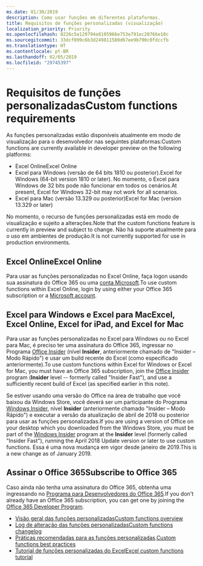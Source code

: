 ```yaml
---
ms.date: 01/30/2019
description: Como usar funções em diferentes plataformas.
title: Requisitos de funções personalizadas (visualização)
localization_priority: Priority
ms.openlocfilehash: 0226c5e129794e8105966e753e791ec20766e10c
ms.sourcegitcommit: 33dcf099c6b3d249811580d67ee9b790c0fdccfb
ms.translationtype: HT
ms.contentlocale: pt-BR
ms.lasthandoff: 02/05/2019
ms.locfileid: "29745397"
---
```

# <a name="custom-functions-requirements"></a><span data-ttu-id="db76b-103">Requisitos de funções personalizadas</span><span class="sxs-lookup"><span data-stu-id="db76b-103">Custom functions requirements</span></span>

<span data-ttu-id="db76b-104">As funções personalizadas estão disponíveis atualmente em modo de visualização para o desenvolvedor nas seguintes plataformas:</span><span class="sxs-lookup"><span data-stu-id="db76b-104">Custom functions are currently available in developer preview on the following platforms:</span></span>

- <span data-ttu-id="db76b-105">Excel Online</span><span class="sxs-lookup"><span data-stu-id="db76b-105">Excel Online</span></span>
- <span data-ttu-id="db76b-106">Excel para Windows (versão de 64 bits 1810 ou posterior).</span><span class="sxs-lookup"><span data-stu-id="db76b-106">Excel for Windows (64-bit version 1810 or later).</span></span> <span data-ttu-id="db76b-107">No momento, o Excel para Windows de 32 bits pode não funcionar em todos os cenários.</span><span class="sxs-lookup"><span data-stu-id="db76b-107">At present, Excel for Windows 32-bit may not work for all scenarios.</span></span> 
- <span data-ttu-id="db76b-108">Excel para Mac (versão 13.329 ou posterior)</span><span class="sxs-lookup"><span data-stu-id="db76b-108">Excel for Mac (version 13.329 or later)</span></span>

<span data-ttu-id="db76b-109">No momento, o recurso de funções personalizadas está em modo de visualização e sujeito a alterações.</span><span class="sxs-lookup"><span data-stu-id="db76b-109">Note that the custom functions feature is currently in preview and subject to change.</span></span> <span data-ttu-id="db76b-110">Não há suporte atualmente para o uso em ambientes de produção.</span><span class="sxs-lookup"><span data-stu-id="db76b-110">It is not currently supported for use in production environments.</span></span>

## <a name="excel-online"></a><span data-ttu-id="db76b-111">Excel Online</span><span class="sxs-lookup"><span data-stu-id="db76b-111">Excel Online</span></span>
<span data-ttu-id="db76b-112">Para usar as funções personalizadas no Excel Online, faça logon usando sua assinatura do Office 365 ou uma [conta Microsoft](https://account.microsoft.com/account).</span><span class="sxs-lookup"><span data-stu-id="db76b-112">To use custom functions within Excel Online, login by using either your Office 365 subscription or a [Microsoft account](https://account.microsoft.com/account).</span></span> 

## <a name="excel-for-windows-and-excel-for-mac"></a><span data-ttu-id="db76b-113">Excel para Windows e Excel para Mac</span><span class="sxs-lookup"><span data-stu-id="db76b-113">Excel, Excel Online, Excel for iPad, and Excel for Mac</span></span>
<span data-ttu-id="db76b-114">Para usar as funções personalizadas no Excel para Windows ou no Excel para Mac, é preciso ter uma assinatura do Office 365, ingressar no Programa [Office Insider](https://products.office.com/office-insider) (nível **Insider**, anteriormente chamado de "Insider – Modo Rápido") e usar um build recente do Excel (como especificado anteriormente).</span><span class="sxs-lookup"><span data-stu-id="db76b-114">To use custom functions within Excel for Windows or Excel for Mac, you must have an Office 365 subscription, join the [Office Insider](https://products.office.com/office-insider) program (**Insider** level -- formerly called "Insider Fast"), and use a sufficiently recent build of Excel (as specified earlier in this note).</span></span>

<span data-ttu-id="db76b-115">Se estiver usando uma versão do Office na área de trabalho que você baixou da Windows Store, você deverá ser um participante do Programa [Windows Insider](https://insider.windows.com/), nível **Insider** (anteriormente chamado "Insider – Modo Rápido") e executar a versão da atualização de abril de 2018 ou posterior para usar as funções personalizadas.</span><span class="sxs-lookup"><span data-stu-id="db76b-115">If you are using a version of Office on your desktop which you downloaded from the Windows Store, you must be part of the [Windows Insider](https://insider.windows.com/) program at the **Insider** level (formerly called "Insider Fast"), running the April 2018 Update version or later to use custom functions.</span></span> <span data-ttu-id="db76b-116">Essa é uma nova mudança em vigor desde janeiro de 2019.</span><span class="sxs-lookup"><span data-stu-id="db76b-116">This is a new change as of January 2019.</span></span>

## <a name="subscribe-to-office-365"></a><span data-ttu-id="db76b-117">Assinar o Office 365</span><span class="sxs-lookup"><span data-stu-id="db76b-117">Subscribe to Office 365</span></span>
<span data-ttu-id="db76b-118">Caso ainda não tenha uma assinatura do Office 365, obtenha uma ingressando no [Programa para Desenvolvedores do Office 365](https://developer.microsoft.com/pt-BR/office/dev-program).</span><span class="sxs-lookup"><span data-stu-id="db76b-118">If you don't already have an Office 365 subscription, you can get one by joining the [Office 365 Developer Program](https://developer.microsoft.com/pt-BR/office/dev-program).</span></span>


* [<span data-ttu-id="db76b-119">Visão geral das funções personalizadas</span><span class="sxs-lookup"><span data-stu-id="db76b-119">Custom functions overview</span></span>](custom-functions-overview.md)
* [<span data-ttu-id="db76b-120">Log de alteração das funções personalizadas</span><span class="sxs-lookup"><span data-stu-id="db76b-120">Custom functions changelog</span></span>](custom-functions-changelog.md)
* <span data-ttu-id="db76b-121">[Práticas recomendadas para as funções personalizadas](custom-functions-best-practices.md).</span><span class="sxs-lookup"><span data-stu-id="db76b-121">[Custom functions best practices](custom-functions-best-practices.md)</span></span>
* [<span data-ttu-id="db76b-122">Tutorial de funções personalizadas do Excel</span><span class="sxs-lookup"><span data-stu-id="db76b-122">Excel custom functions tutorial</span></span>](../tutorials/excel-tutorial-create-custom-functions.md)
